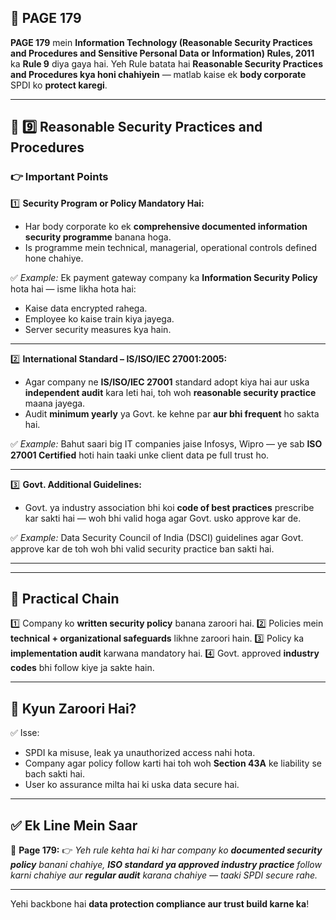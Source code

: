 ## 📄 **PAGE 179**

**PAGE 179** mein **Information Technology (Reasonable Security Practices and Procedures and Sensitive Personal Data or Information) Rules, 2011** ka **Rule 9** diya gaya hai.
Yeh Rule batata hai **Reasonable Security Practices and Procedures kya honi chahiyein** — matlab kaise ek **body corporate** SPDI ko **protect karegi**.

---

## 🔹 **9️⃣ Reasonable Security Practices and Procedures**

### 👉 Important Points

1️⃣ **Security Program or Policy Mandatory Hai:**

* Har body corporate ko ek **comprehensive documented information security programme** banana hoga.
* Is programme mein technical, managerial, operational controls defined hone chahiye.

✅ *Example:* Ek payment gateway company ka **Information Security Policy** hota hai — isme likha hota hai:

* Kaise data encrypted rahega.
* Employee ko kaise train kiya jayega.
* Server security measures kya hain.

---

2️⃣ **International Standard – IS/ISO/IEC 27001:2005:**

* Agar company ne **IS/ISO/IEC 27001** standard adopt kiya hai aur uska **independent audit** kara leti hai, toh woh **reasonable security practice** maana jayega.
* Audit **minimum yearly** ya Govt. ke kehne par **aur bhi frequent** ho sakta hai.

✅ *Example:* Bahut saari big IT companies jaise Infosys, Wipro — ye sab **ISO 27001 Certified** hoti hain taaki unke client data pe full trust ho.

---

3️⃣ **Govt. Additional Guidelines:**

* Govt. ya industry association bhi koi **code of best practices** prescribe kar sakti hai — woh bhi valid hoga agar Govt. usko approve kar de.

✅ *Example:* Data Security Council of India (DSCI) guidelines agar Govt. approve kar de toh woh bhi valid security practice ban sakti hai.

---

---

## 🧩 **Practical Chain**

1️⃣ Company ko **written security policy** banana zaroori hai.
2️⃣ Policies mein **technical + organizational safeguards** likhne zaroori hain.
3️⃣ Policy ka **implementation audit** karwana mandatory hai.
4️⃣ Govt. approved **industry codes** bhi follow kiye ja sakte hain.

---

## 🔹 **Kyun Zaroori Hai?**

✅ Isse:

* SPDI ka misuse, leak ya unauthorized access nahi hota.
* Company agar policy follow karti hai toh woh **Section 43A** ke liability se bach sakti hai.
* User ko assurance milta hai ki uska data secure hai.

---

## ✅ **Ek Line Mein Saar**

📌 **Page 179:**
👉 *Yeh rule kehta hai ki har company ko **documented security policy** banani chahiye, **ISO standard ya approved industry practice** follow karni chahiye aur **regular audit** karana chahiye — taaki SPDI secure rahe.*

---

Yehi backbone hai **data protection compliance aur trust build karne ka**!
